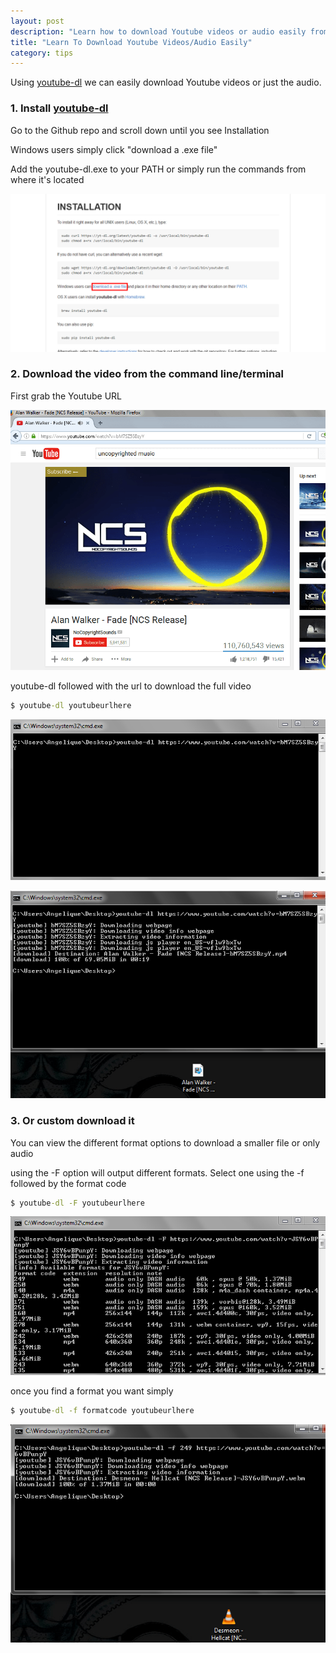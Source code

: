 ```yaml
---
layout: post
description: "Learn how to download Youtube videos or audio easily from the command line. Using youtube-dl you can download the best quality youtube videos easily."
title: "Learn To Download Youtube Videos/Audio Easily"
category: tips
---
```


Using [youtube-dl](https://rg3.github.io/youtube-dl/) we can easily download Youtube videos or just the audio.

### 1. Install [youtube-dl](https://rg3.github.io/youtube-dl/)

Go to the Github repo and scroll down until you see Installation

Windows users simply click "download a .exe file"

Add the youtube-dl.exe to your PATH or simply run the commands from where it's located

![install youtube-dl](/images/youtubedlinstall.png)

### 2. Download the video from the command line/terminal

First grab the Youtube URL

![youtube url](/images/youtubedldownload.PNG)

youtube-dl followed with the url to download the full video

```cmd
$ youtube-dl youtubeurlhere
```

![youtube cmd](/images/youtubedlcmd.PNG)

![download](/images/youtubdownload.PNG)

### 3. Or custom download it

You can view the different format options to download a smaller file or only audio

using the -F option will output different formats. Select one using the -f followed by the format code

```cmd
$ youtube-dl -F youtubeurlhere
```

![format youtube](/images/youtubeformat.PNG)

once you find a format you want simply

```cmd
$ youtube-dl -f formatcode youtubeurlhere
```

![new format](/images/youtubedlformat.PNG)
